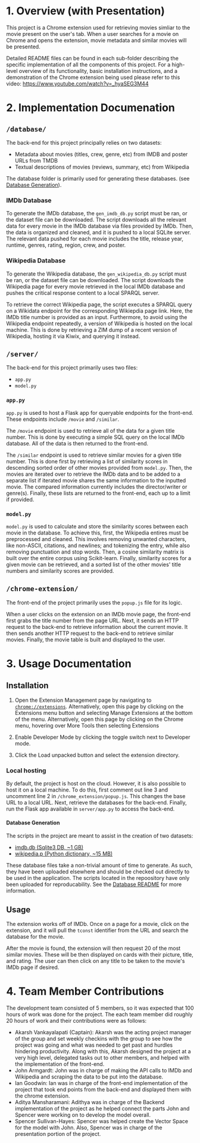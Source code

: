 # 1. Overview (with Presentation)
This project is a Chrome extension used for retrieving movies simliar to the movie present on the user's tab. When a user searches for a movie on Chrome and opens the extension, movie metadata and similar movies will be presented. 

Detailed README files can be found in each sub-folder describing the specific implementation of all the components of this project. For a high-level overview of its functionality, basic installation instructions, and a demonstration of the Chrome extension being used please refer to this video: https://www.youtube.com/watch?v=_hyaSEG3M44

# 2. Implementation Documenation
## `/database/`
The back-end for this project principally relies on two datasets:

* Metadata about movies (titles, crew, genre, etc) from IMDB and poster URLs from TMDB
* Textual descriptions of movies (reviews, summary, etc) from Wikipedia

The database folder is primarily used for generating these databases. (see [Database Generation](#database-generation)).
### IMDb Database
 To generate the IMDb database, the `gen_imdb_db.py` script must be ran, or the dataset file can be downloaded. The script downloads all the relevant data for every movie in the IMDb database via files provided by IMDb. Then, the data is organized and cleaned, and it is pushed to a local SQLite server. The relevant data pushed for each movie includes the title, release year, runtime, genres, rating, region, crew, and poster. 
### Wikipedia Database
 To generate the Wikipedia database, the `gen_wikipedia_db.py` script must be ran, or the dataset file can be downloaded. The script downloads the Wikipedia page for every movie retrieved in the local IMDb database and pushes the critical response content to a local SPARQL server. 
 
 To retrieve the correct Wikipedia page, the script executes a SPARQL query on a Wikidata endpoint for the corresponding Wikiepdia page link. Here, the IMDb title number is provided as an input. Furthermore, to avoid using the Wikipedia endpoint repeatedly, a version of Wikipedia is hosted on the local machine. This is done by retrieving a ZIM dump of a recent version of Wikipedia, hosting it via Kiwix, and querying it instead.


## `/server/`
The back-end for this project primarily uses two files:
* `app.py`
* `model.py`
### `app.py`
`app.py` is used to host a Flask app for queryable endpoints for the front-end. These endpoints include `/movie` and `/similar`. 

The `/movie` endpoint is used to retrieve all of the data for a given title number. This is done by executing a simple SQL query on the local IMDb database. All of the data is then returned to the front-end.

The `/similar` endpoint is used to retrieve similar movies for a given title number. This is done first by retrieving a list of similarity scores in descending sorted order of other movies provided from `model.py`. Then, the movies are iterated over to retrieve the IMDb data and to be added to a separate list if iterated movie shares the same information to the inputted movie. The compared information currently includes the director/writer or genre(s). Finally, these lists are returned to the front-end, each up to a limit if provided.

### `model.py`
`model.py` is used to calculate and store the similarity scores between each movie in the database. To achieve this, first, the Wikipedia entires must be preprocessed and cleaned. This involves removing unwanted characters, like non-ASCII, citations, and newlines; and tokenizing the entry, while also removing punctuation and stop words. Then, a cosine similarity matrix is built over the entire corpus using Scikit-learn. Finally, similarity scores for a given movie can be retrieved, and a sorted list of the other movies' title numbers and similarity scores are provided.

## `/chrome-extension/`
The front-end of the project primarily uses the `popup.js` file for its logic. 

When a user clicks on the extension on an IMDb movie page, the front-end first grabs the title number from the page URL. Next, it sends an HTTP request to the back-end to retrieve information about the current movie. It then sends another HTTP request to the back-end to retrieve similar movies. Finally, the movie table is built and displayed to the user.

# 3. Usage Documentation

## Installation
1. Open the Extension Management page by navigating to [`chrome://extensions`](chrome://extensions).
    Alternatively, open this page by clicking on the Extensions menu button and selecting Manage Extensions at the bottom of the menu.
    Alternatively, open this page by clicking on the Chrome menu, hovering over More Tools then selecting Extensions

2. Enable Developer Mode by clicking the toggle switch next to Developer mode.

3. Click the Load unpacked button and select the extension directory.
### Local hosting
By default, the project is host on the cloud. However, it is also possible to host it on a local machine. To do this, first comment out line 3 and uncomment line 2 in `/chrome_extension/popup.js`. This changes the base URL to a local URL. Next, retrieve the databases for the back-end. Finally, run the Flask app available in `server/app.py` to access the back-end. 
#### Database Generation
The scripts in the project are meant to assist in the creation of two datasets:

* [imdb.db (Sqlite3 DB, ~1 GB)](https://drive.google.com/file/d/1jlYawRw3HDthGsxZNQYrWliYEGztTVCQ/view?usp=sharing)
* [wikipedia.p (Python dictionary, ~15 MB)](https://drive.google.com/file/d/1LDV9-5GKlacbMOxiZ613_69EL4G7aQXS/view?usp=sharing)

These database files take a non-trivial amount of time to generate. As such, they have been uploaded elsewhere and should be checked out directly to be used in the application. The scripts located in the repoository have only been uploaded for reproducability. See the [Database README](https://github.com/VAkarsh20/CS410CourseProject/blob/main/database/README.md) for more information.
## Usage
The extension works off of IMDb. Once on a page for a movie, click on the extension, and it will pull the `tconst` identifier from the URL and search the database for the movie.

After the movie is found, the extension will then request 20 of the most similar movies. These will be then displayed on cards with
their picture, title, and rating. The user can then click on any title to be taken to the movie's IMDb page if desired.

# 4. Team Member Contributions
The development team consisted of 5 members, so it was expected that 100 hours of work was done for the project. The each team member did roughly 20 hours of work and their contributions were as follows:
* Akarsh Vankayalapati (Captain): Akarsh was the acting project manager of the group and set weekly checkins with the group to see how the project was going and what was needed to get past and hurdles hindering productivity. Along with this, Akarsh designed the project at a very high level, delegated tasks out to other members, and helped with the implementation of the front-end.
* John Armgardt: John was in charge of making the API calls to IMDb and Wikipedia and scraping the data to be put into the database.
* Ian Goodwin: Ian was in charge of the front-end implementation of the project that took end points from the back-end and displayed them with the chrome extension.
* Aditya Mansharamani: Adithya was in charge of the Backend implementation of the project as he helped connect the parts John and Spencer were working on to develop the model overall. 
* Spencer Sullivan-Hayes: Spencer was helped create the Vector Space for the model with John. Also, Spencer was in charge of the presentation portion of the project.

